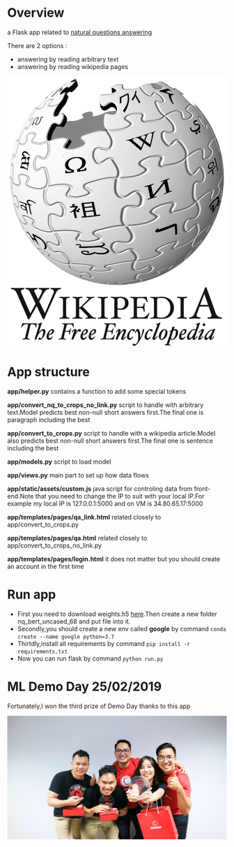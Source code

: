 # Overview
a Flask app related to [natural questions answering](https://github.com/xuandinh1907/natural-questions-answering)

There are 2 options :
- answering by reading arbitrary text
- answering by reading wikipedia pages

![](app/static/assets/static/images/Wikipedia-logo-en-big.png)

# App structure

**app/helper.py** 
contains a function to add some special tokens

**app/convert_nq_to_crops_no_link.py**
script to handle with arbitrary text.Model predicts best non-null short answers first.The final one is paragraph including the best

**app/convert_to_crops.py**
script to handle with a wikipedia article.Model also predicts best non-null short answers first.The final one is sentence including the best

**app/models.py**
script to load model

**app/views.py**
main part to set up how data flows

**app/static/assets/custom.js**
java script for controling data from front-end.Note that you need to change the IP to suit with your local IP.For example my local IP is 127.0.0.1:5000 and on VM is 34.80.65.17:5000

**app/templates/pages/qa_link.html**
related closely to app/convert_to_crops.py

**app/templates/pages/qa.html**
related closely to app/convert_to_crops_no_link.py

**app/templates/pages/login.html**
it does not matter but you should create an account in the first time

# Run app
- First you need to download weights.h5 [here](https://drive.google.com/drive/folders/1ykLyUE1feX1S2Ka4YqOxgHjTSByHHHVu?usp=sharing).Then create a new folder nq_bert_uncased_68 and put file into it.
- Secondly,you should create a new env called **google** by command `conda create --name google python=3.7`
- Thirtdly,install all requirements by command `pip install -r requirements.txt`
- Now you can run flask by command `python run.py`

# ML Demo Day 25/02/2019
Fortunately,I won the third prize of Demo Day thanks to this app

![](app/static/assets/static/images/IMG_1019.jpg)


